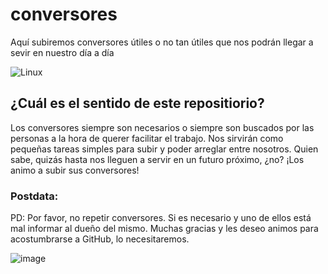 # conversores
Aquí subiremos conversores útiles o no tan útiles que nos podrán llegar a sevir en nuestro día a día

![Linux](https://i.4cdn.org/g/1699075878417245s.jpg)

## ¿Cuál es el sentido de este repositiorio? 
Los conversores siempre son necesarios o siempre son buscados por las personas a la hora de querer facilitar el trabajo. Nos sirvirán como pequeñas tareas simples para subir y poder arreglar entre nosotros. Quien sabe, quizás hasta nos lleguen a servir en un futuro próximo, ¿no? ¡Los animo a subir sus conversores! 

### Postdata:
PD: Por favor, no repetir conversores. Si es necesario y uno de ellos está mal informar al dueño del mismo. Muchas gracias y les deseo animos para acostumbrarse a GitHub, lo necesitaremos.

![image](https://github.com/1ro-DAM-IES-Aguadulce/conversores/assets/126154508/ea61670a-4c76-4794-a7e2-7f5641f1a1de)
